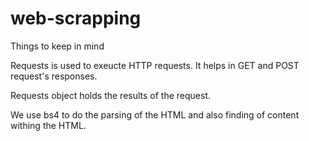 # web-scrapping

Things to keep in mind

Requests is used to exeucte HTTP requests. It helps in GET and POST request's responses.

Requests object holds the results of the request.

We use bs4 to do the parsing of the HTML and also finding of content withing the HTML.
